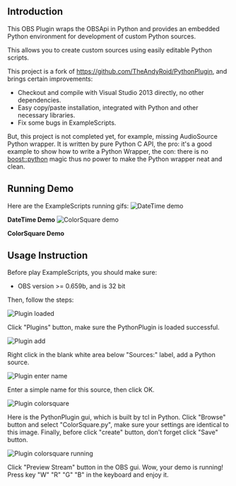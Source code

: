 

Introduction
--


This OBS Plugin wraps the OBSApi in Python and provides an embedded Python environment for development of custom Python sources.

This allows you to create custom sources using easily editable Python scripts.

This project is a fork of https://github.com/TheAndyRoid/PythonPlugin, and brings certain improvements:


- Checkout and compile with Visual Studio 2013 directly, no other dependencies. 
- Easy copy/paste installation, integrated with Python and other necessary libraries.
- Fix some bugs in ExampleScripts.

But, this project is not completed yet, for example, missing AudioSource Python wrapper. It is written by pure Python C API, the pro: it's a good example to show how to write a Python Wrapper, the con: there is no [boost::python](http://www.boost.org/doc/libs/1_64_0/libs/python/doc/html/index.html) magic thus no power to make the Python wrapper neat and clean.



Running Demo
--


Here are the ExampleScripts running gifs:
![DateTime demo](https://raw.githubusercontent.com/fyrestone/PythonPlugin/master/images/PythonPlugin_datetime_running.gif)

**DateTime Demo**
![ColorSquare demo](https://raw.githubusercontent.com/fyrestone/PythonPlugin/master/images/PythonPlugin_colorsquare_running.gif)

**ColorSquare Demo**



Usage Instruction
--



Before play ExampleScripts, you should make sure:

- OBS version >= 0.659b, and is 32 bit


Then, follow the steps:

![Plugin loaded](https://raw.githubusercontent.com/fyrestone/PythonPlugin/master/images/PythonPlugin_loaded.png)

Click "Plugins" button, make sure the PythonPlugin is loaded successful.

![Plugin add](https://raw.githubusercontent.com/fyrestone/PythonPlugin/master/images/PythonPlugin_add.png)

Right click in the blank white area below "Sources:" label, add a Python source.

![Plugin enter name](https://raw.githubusercontent.com/fyrestone/PythonPlugin/master/images/PythonPlugin_enter_name.png)

Enter a simple name for this source, then click OK.

![Plugin colorsquare](https://raw.githubusercontent.com/fyrestone/PythonPlugin/master/images/PythonPlugin_colorsquare.png)

Here is the PythonPlugin gui, which is built by tcl in Python. Click "Browse" button and select "ColorSquare.py", make sure your settings are identical to this image. Finally, before click "create" button, don't forget click "Save" button.

![Plugin colorsquare running](https://raw.githubusercontent.com/fyrestone/PythonPlugin/master/images/PythonPlugin_colorsquare_running.gif)

Click "Preview Stream" button in the OBS gui. Wow, your demo is running! Press key "W" "R" "G" "B" in the keyboard and enjoy it.
